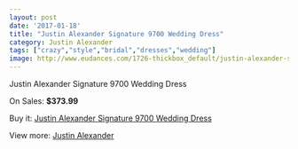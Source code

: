 ```yaml
---
layout: post
date: '2017-01-18'
title: "Justin Alexander Signature 9700 Wedding Dress"
category: Justin Alexander
tags: ["crazy","style","bridal","dresses","wedding"]
image: http://www.eudances.com/1726-thickbox_default/justin-alexander-signature-9700-wedding-dress.jpg
---
```

Justin Alexander Signature 9700 Wedding Dress

On Sales: **$373.99**
<a href="https://www.eudances.com/en/justin-alexander/608-justin-alexander-signature-9700-wedding-dress.html"><amp-img layout="responsive" width="600" height="600" src="//www.eudances.com/1726-thickbox_default/justin-alexander-signature-9700-wedding-dress.jpg" alt="Justin Alexander Signature 9700 Wedding Dress 0" /></a>
<a href="https://www.eudances.com/en/justin-alexander/608-justin-alexander-signature-9700-wedding-dress.html"><amp-img layout="responsive" width="600" height="600" src="//www.eudances.com/1727-thickbox_default/justin-alexander-signature-9700-wedding-dress.jpg" alt="Justin Alexander Signature 9700 Wedding Dress 1" /></a>
<a href="https://www.eudances.com/en/justin-alexander/608-justin-alexander-signature-9700-wedding-dress.html"><amp-img layout="responsive" width="600" height="600" src="//www.eudances.com/1728-thickbox_default/justin-alexander-signature-9700-wedding-dress.jpg" alt="Justin Alexander Signature 9700 Wedding Dress 2" /></a>
<a href="https://www.eudances.com/en/justin-alexander/608-justin-alexander-signature-9700-wedding-dress.html"><amp-img layout="responsive" width="600" height="600" src="//www.eudances.com/1729-thickbox_default/justin-alexander-signature-9700-wedding-dress.jpg" alt="Justin Alexander Signature 9700 Wedding Dress 3" /></a>

Buy it: [Justin Alexander Signature 9700 Wedding Dress](https://www.eudances.com/en/justin-alexander/608-justin-alexander-signature-9700-wedding-dress.html "Justin Alexander Signature 9700 Wedding Dress")

View more: [Justin Alexander](https://www.eudances.com/en/7-justin-alexander "Justin Alexander")